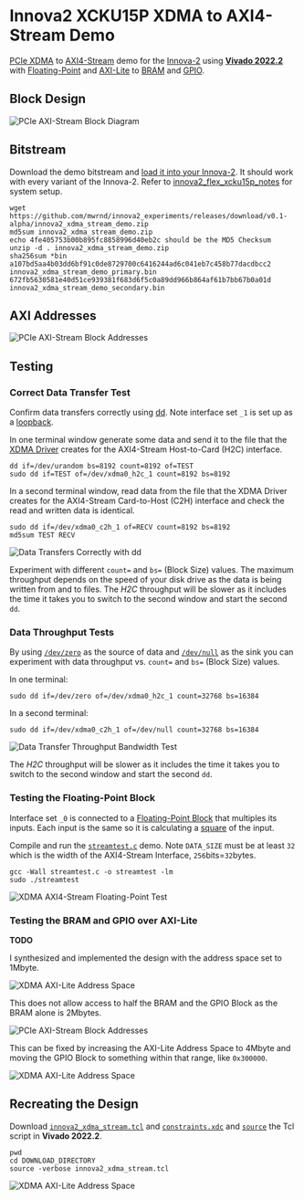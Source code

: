 # Innova2 XCKU15P XDMA to AXI4-Stream Demo

[PCIe XDMA](https://docs.xilinx.com/r/en-US/pg195-pcie-dma/Introduction) to [AXI4-Stream](https://docs.xilinx.com/r/en-US/ug1399-vitis-hls/How-AXI4-Stream-Works) demo for the [Innova-2](https://www.nvidia.com/en-us/networking/ethernet/innova-2-flex/) using [**Vivado 2022.2**](https://www.xilinx.com/support/download/index.html/content/xilinx/en/downloadNav/vivado-design-tools/2022-2.html) with [Floating-Point](https://docs.xilinx.com/v/u/en-US/pg060-floating-point) and [AXI-Lite](https://www.xilinx.com/products/intellectual-property/axi_lite_ipif.html) to [BRAM](https://www.xilinx.com/products/intellectual-property/axi_bram_if_ctlr.html) and [GPIO](https://docs.xilinx.com/v/u/en-US/pg144-axi-gpio).



## Block Design

![PCIe AXI-Stream Block Diagram](img/innova2_xdma_stream_Block_Diagram.png)



## Bitstream

Download the demo bitstream and [load it into your Innova-2](https://github.com/mwrnd/innova2_flex_xcku15p_notes#loading-a-user-image). It should work with every variant of the Innova-2. Refer to [innova2_flex_xcku15p_notes](https://github.com/mwrnd/innova2_flex_xcku15p_notes) for system setup.

```
wget https://github.com/mwrnd/innova2_experiments/releases/download/v0.1-alpha/innova2_xdma_stream_demo.zip
md5sum innova2_xdma_stream_demo.zip
echo 4fe405753b00b895fc8858996d40eb2c should be the MD5 Checksum
unzip -d . innova2_xdma_stream_demo.zip
sha256sum *bin
a107bd5aa4b03dd6bf91c0de8729700c6416244ad6c041eb7c458b77dacdbcc2  innova2_xdma_stream_demo_primary.bin
672fb5630581e40d51ce939381f683d6f5c0a89dd966b864af61b7bb67b0a01d  innova2_xdma_stream_demo_secondary.bin
```



## AXI Addresses

![PCIe AXI-Stream Block Addresses](img/innova2_xdma_stream_AXI_Addresses.png)



## Testing

### Correct Data Transfer Test

Confirm data transfers correctly using [dd](https://manpages.ubuntu.com/manpages/focal/en/man1/dd.1.html). Note interface set `_1` is set up as a [loopback](https://en.wikipedia.org/wiki/Loopback).

In one terminal window generate some data and send it to the file that the [XDMA Driver](https://github.com/Xilinx/dma_ip_drivers) creates for the AXI4-Stream Host-to-Card (H2C) interface.
```
dd if=/dev/urandom bs=8192 count=8192 of=TEST
sudo dd if=TEST of=/dev/xdma0_h2c_1 count=8192 bs=8192
```

In a second terminal window, read data from the file that the XDMA Driver creates for the AXI4-Stream Card-to-Host (C2H) interface and check the read and written data is identical.
```
sudo dd if=/dev/xdma0_c2h_1 of=RECV count=8192 bs=8192
md5sum TEST RECV
```

![Data Transfers Correctly with dd](img/xdma_stream_data_transfer_test.png)

Experiment with different `count=` and `bs=` (Block Size) values. The maximum throughput depends on the speed of your disk drive as the data is being written from and to files. The *H2C* throughput will be slower as it includes the time it takes you to switch to the second window and start the second `dd`.



### Data Throughput Tests

By using [`/dev/zero`](https://en.wikipedia.org/wiki//dev/zero) as the source of data and [`/dev/null`](https://en.wikipedia.org/wiki/Null_device) as the sink you can experiment with data throughput vs. `count=` and `bs=` (Block Size) values.

In one terminal:
```
sudo dd if=/dev/zero of=/dev/xdma0_h2c_1 count=32768 bs=16384
```

In a second terminal:
```
sudo dd if=/dev/xdma0_c2h_1 of=/dev/null count=32768 bs=16384
```

![Data Transfer Throughput Bandwidth Test](img/xdma_stream_bandwidth_test.png)

The *H2C* throughput will be slower as it includes the time it takes you to switch to the second window and start the second `dd`.



### Testing the Floating-Point Block

Interface set `_0` is connected to a [Floating-Point Block](https://docs.xilinx.com/v/u/en-US/pg060-floating-point) that multiples its inputs. Each input is the same so it is calculating a [square](https://en.wikipedia.org/wiki/Square_(algebra)) of the input.

Compile and run the [`streamtest.c`](streamtest.c) demo. Note `DATA_SIZE` must be at least `32` which is the width of the AXI4-Stream Interface, `256`bits=`32`bytes.
```
gcc -Wall streamtest.c -o streamtest -lm
sudo ./streamtest
```

![XDMA AXI4-Stream Floating-Point Test](img/streamtest_c.png)



### Testing the BRAM and GPIO over AXI-Lite

**TODO**

I synthesized and implemented the design with the address space set to 1Mbyte.

![XDMA AXI-Lite Address Space](img/PCIe_AXI-Lite_Address_Space_set_to_1Mbyte.png)

This does not allow access to half the BRAM and the GPIO Block as the BRAM alone is 2Mbytes.

![PCIe AXI-Stream Block Addresses](img/innova2_xdma_stream_AXI_Addresses.png)

This can be fixed by increasing the AXI-Lite Address Space to 4Mbyte and moving the GPIO Block to something within that range, like `0x300000`.

![XDMA AXI-Lite Address Space](img/PCIe_AXI-Lite_Address_Space.png)



## Recreating the Design

Download [`innova2_xdma_stream.tcl`](innova2_xdma_stream.tcl) and [`constraints.xdc`](constraints.xdc) and [`source`](https://docs.xilinx.com/r/2022.2-English/ug939-vivado-designing-with-ip-tutorial/Source-the-Tcl-Script?tocId=7apMNdBzAEx4udRnUANS9A) the Tcl script in **Vivado 2022.2**.

```
pwd
cd DOWNLOAD_DIRECTORY
source -verbose innova2_xdma_stream.tcl
```
![XDMA AXI-Lite Address Space](img/PCIe_AXI-Lite_Address_Space.png)

